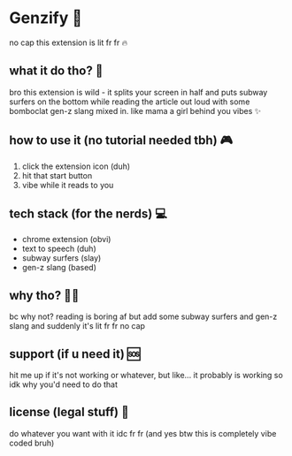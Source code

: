 # Genzify 🚀

no cap this extension is lit fr fr 🔥

## what it do tho? 🤔

bro this extension is wild - it splits your screen in half and puts subway surfers on the bottom while reading the article out loud with some bomboclat gen-z slang mixed in. like mama a girl behind you vibes ✨

## how to use it (no tutorial needed tbh) 🎮

1. click the extension icon (duh)
2. hit that start button
3. vibe while it reads to you

## tech stack (for the nerds) 💻

- chrome extension (obvi)
- text to speech (duh)
- subway surfers (slay)
- gen-z slang (based)

## why tho? 🤷‍♀️

bc why not? reading is boring af but add some subway surfers and gen-z slang and suddenly it's lit fr fr no cap

## support (if u need it) 🆘

hit me up if it's not working or whatever, but like... it probably is working so idk why you'd need to do that

## license (legal stuff) 📜

do whatever you want with it idc fr fr (and yes btw this is completely vibe coded bruh)